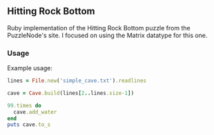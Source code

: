 ## Hitting Rock Bottom

Ruby implementation of the Hitting Rock Bottom puzzle from the PuzzleNode's
site. I focused on using the Matrix datatype for this one.

### Usage
Example usage:

~~~ ruby
lines = File.new('simple_cave.txt').readlines

cave = Cave.build(lines[2..lines.size-1])

99.times do
  cave.add_water
end
puts cave.to_s
~~~
